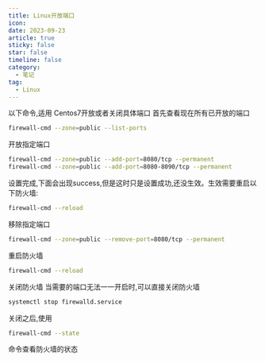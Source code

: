 ```yaml
---
title: Linux开放端口
icon: 
date: 2023-09-23
article: true
sticky: false
star: false
timeline: false
category:
  - 笔记
tag:
  - Linux
---
```


<!-- more -->

以下命令,适用 Centos7开放或者关闭具体端口
首先查看现在所有已开放的端口

```sh
firewall-cmd --zone=public --list-ports
```

开放指定端口 
```sh
firewall-cmd --zone=public --add-port=8080/tcp --permanent
firewall-cmd --zone=public --add-port=8080-8090/tcp --permanent    
```
设置完成,下面会出现success,但是这时只是设置成功,还没生效。生效需要重启以下防火墙:

```sh
firewall-cmd --reload
```

移除指定端口

```sh
firewall-cmd --zone=public --remove-port=8080/tcp --permanent  
```

重启防火墙

```sh
firewall-cmd --reload
```

关闭防火墙
当需要的端口无法一一开启时,可以直接关闭防火墙
```sh
systemctl stop firewalld.service
```

关闭之后,使用
```sh
firewall-cmd --state 
```
命令查看防火墙的状态